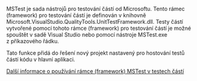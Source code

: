 ﻿MSTest je sada nástrojů pro testování částí od Microsoftu. Tento rámec (framework) pro testování částí je definován v knihovně Microsoft.VisualStudio.QualityTools.UnitTestFramework.dll. Testy částí vytvořené pomocí tohoto rámce (framework) pro testování částí je možné spouštět v sadě Visual Studio nebo pomocí nástroje MSTest.exe z příkazového řádku.

Tato funkce přidá do řešení nový projekt nastavený pro hostování testů částí kódu v hlavní aplikaci.

[Další informace o používání rámce (framework) MSTest v testech částí](https://docs.microsoft.com/en-us/visualstudio/test/using-microsoft-visualstudio-testtools-unittesting-members-in-unit-tests?view=vs-2017)
